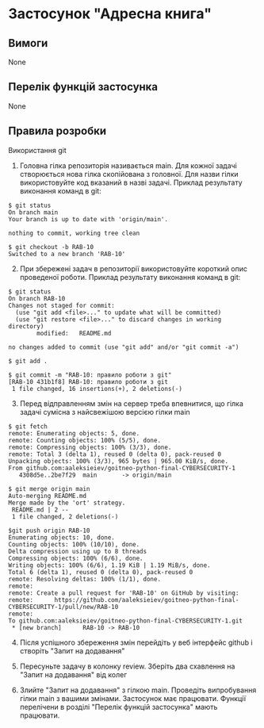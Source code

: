Застосунок "Адресна книга"
=======

Вимоги
----------
None

Перелік функцій застосунка
-----------
None

Правила розробки
-----------
Використання git
1) Головна гілка репозиторія називається main. Для кожної задачі створюється нова гілка скопійована з головної. Для назви гілки використовуйте код вказаний в назві задачі.
Приклад результату виконання команд в git: 
```
$ git status
On branch main
Your branch is up to date with 'origin/main'.

nothing to commit, working tree clean
```
```
$ git checkout -b RAB-10
Switched to a new branch 'RAB-10'
```
2) При збережені задач в репозиторії використовуйте короткий опис проведеної роботи.
Приклад результату виконання команд в git: 
```
$ git status
On branch RAB-10
Changes not staged for commit:
  (use "git add <file>..." to update what will be committed)
  (use "git restore <file>..." to discard changes in working directory)
        modified:   README.md

no changes added to commit (use "git add" and/or "git commit -a")
```
```
$ git add .
```
```
$ git commit -m "RAB-10: правило роботи з git"
[RAB-10 431b1f8] RAB-10: правило роботи з git
 1 file changed, 16 insertions(+), 2 deletions(-)
```
3) Перед відправленням змін на сервер треба впевнитися, що гілка задачі сумісна з найсвежішою версією гілки main
```
$ git fetch
remote: Enumerating objects: 5, done.
remote: Counting objects: 100% (5/5), done.
remote: Compressing objects: 100% (3/3), done.
remote: Total 3 (delta 1), reused 0 (delta 0), pack-reused 0
Unpacking objects: 100% (3/3), 965 bytes | 965.00 KiB/s, done.
From github.com:aaleksieiev/goitneo-python-final-CYBERSECURITY-1
   4308d5e..2be7f29  main       -> origin/main
```
```
$ git merge origin main
Auto-merging README.md
Merge made by the 'ort' strategy.
 README.md | 2 --
 1 file changed, 2 deletions(-)
```
```
$git push origin RAB-10
Enumerating objects: 10, done.
Counting objects: 100% (10/10), done.
Delta compression using up to 8 threads
Compressing objects: 100% (6/6), done.
Writing objects: 100% (6/6), 1.19 KiB | 1.19 MiB/s, done.
Total 6 (delta 1), reused 0 (delta 0), pack-reused 0
remote: Resolving deltas: 100% (1/1), done.
remote: 
remote: Create a pull request for 'RAB-10' on GitHub by visiting:
remote:      https://github.com/aaleksieiev/goitneo-python-final-CYBERSECURITY-1/pull/new/RAB-10
remote: 
To github.com:aaleksieiev/goitneo-python-final-CYBERSECURITY-1.git
 * [new branch]      RAB-10 -> RAB-10
```
4) Після успішного збереження змін перейдіть у веб інтерфейс github і створіть "Запит на додавання"

5) Пересуньте задачу в колонку review. Зберіть два схавлення на "Запит на додавання" від колег

6) Злийте "Запит на додавання" з гілкою main. Проведіть випробування гілки main з вашими змінами. Застосунок має працювати. Функції перелічени в розділі "Перелік функцій застосунка" мають працювати.
